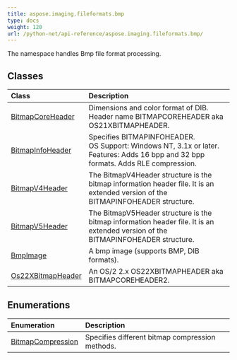 ```yaml
---
title: aspose.imaging.fileformats.bmp
type: docs
weight: 120
url: /python-net/api-reference/aspose.imaging.fileformats.bmp/
---
```



The namespace handles Bmp file format processing.

## **Classes**
|**Class**|**Description**|
| :- | :- |
|[BitmapCoreHeader](/imaging/python-net/api-reference/aspose.imaging.fileformats.bmp/bitmapcoreheader/)|Dimensions and color format of DIB.<br/>            Header name BITMAPCOREHEADER aka OS21XBITMAPHEADER.|
|[BitmapInfoHeader](/imaging/python-net/api-reference/aspose.imaging.fileformats.bmp/bitmapinfoheader/)|Specifies BITMAPINFOHEADER. <br/>                OS Support: Windows NT, 3.1x or later.<br/>                Features: Adds 16 bpp and 32 bpp formats. Adds RLE compression.|
|[BitmapV4Header](/imaging/python-net/api-reference/aspose.imaging.fileformats.bmp/bitmapv4header/)|The BitmapV4Header structure is the bitmap information header file. It is an extended version of the BITMAPINFOHEADER structure.|
|[BitmapV5Header](/imaging/python-net/api-reference/aspose.imaging.fileformats.bmp/bitmapv5header/)|The BitmapV5Header structure is the bitmap information header file. It is an extended version of the BITMAPINFOHEADER structure.|
|[BmpImage](/imaging/python-net/api-reference/aspose.imaging.fileformats.bmp/bmpimage/)|A bmp image (supports BMP, DIB formats).|
|[Os22XBitmapHeader](/imaging/python-net/api-reference/aspose.imaging.fileformats.bmp/os22xbitmapheader/)|An OS/2 2.x OS22XBITMAPHEADER aka BITMAPCOREHEADER2.|
## **Enumerations**
|**Enumeration**|**Description**|
| :- | :- |
|[BitmapCompression](/imaging/python-net/api-reference/aspose.imaging.fileformats.bmp/bitmapcompression/)|Specifies different bitmap compression methods.|
